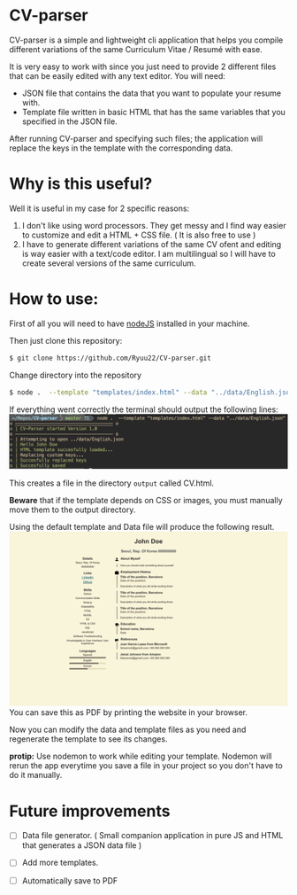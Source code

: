 # CV-parser
CV-parser is a simple and lightweight cli application that helps you compile different variations of the same Curriculum Vitae / Resumé with ease.

It is very easy to work with since you just need to provide 2 different files that can be easily edited with any text editor.
You will need:

   - JSON file that contains the data that you want to populate your resume with.
   - Template file written in basic HTML that has the same variables that you specified in the JSON file. 

After running CV-parser and specifying such files; the application will replace the keys in the template with the corresponding data.

# Why is this useful?

Well it is useful in my case for 2 specific reasons:
1. I don't like using word processors. They get messy and I find way easier to customize and edit a HTML + CSS file. ( It is also free to use )
2. I have to generate different variations of the same CV ofent and editing is way easier with a text/code editor. I am multilingual so I will have to create several versions of the same curriculum.

# How to use:

First of all you will need to have [nodeJS](https://nodejs.org/en/) installed in your machine.

Then just clone this repository:
```bash
$ git clone https://github.com/Ryuu22/CV-parser.git
```

Change directory into the repository

```bash
$ node .  --template "templates/index.html" --data "../data/English.json"              
```
If everything went correctly the terminal should output the following lines:
<img src="screenshots/terminal_o.png">            

This creates a file in the directory ```output``` called CV.html.

**Beware** that if the template depends on CSS or images, you must manually move them to the output directory.

Using the default template and Data file will produce the following result.
<img src="screenshots/result.png">
You can save this as PDF by printing the website in your browser.

Now you can modify the data and template files as you need and regenerate the template to see its changes.

**protip:** Use nodemon to work while editing your template. Nodemon will rerun the app everytime you save a file in your project so you don't have to do it manually.


# Future improvements

- [ ] Data file generator. ( Small companion application in pure JS and HTML that generates a JSON data file )
- [ ] Add more templates.

- [ ] Automatically save to PDF

